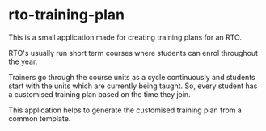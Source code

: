 # rto-training-plan
This is a small application made for creating training plans for an RTO.

RTO's usually run short term courses where students can enrol throughout the year.

Trainers go through the course units as a cycle continuously and students start with the units which are currently being taught. So, every student has a customised training plan based on the time they join.

This application helps to generate the customised training plan from a common template. 
